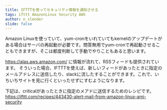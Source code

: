 ```yaml
---
title: IFTTTを使ってセキュリティ情報を通知させる
tags: ifttt AmazonLinux Security AWS
author: n_slender
slide: false
---
```

Amazon Linuxを使っていて、yum-cronをいれていてもkernelのアップデートがある場合はサーバの再起動が必要です。問答無用でyum-cronで再起動させることもできますが、そこは都度判断して手動でやりこともあると思います。

https://alas.aws.amazon.com/ に情報が流れて、RSSフィードも提供されています。
そういった場合、IFTTTを使えば、新しいフィードがあったときに指定のメールアドレスに送信したり、slackに流したすることができます。これで、いちいちサイトを見に行くといったせずにすむようになります。

下記は、criticalがあったときに指定のメアドに送信するためのレシピです。
https://ifttt.com/recipes/443430-alert-mail-from-amazon-linux-ami-security


